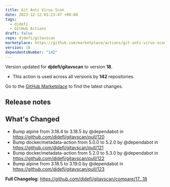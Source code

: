 ```yaml
---
title: Git Anti Virus Scan
date: 2023-12-12 03:23:47 +00:00
tags:
  - djdefi
  - GitHub Actions
draft: false
repo: djdefi/gitavscan
marketplace: https://github.com/marketplace/actions/git-anti-virus-scan
version: 18
dependentsNumber: "142"
---
```



Version updated for **djdefi/gitavscan** to version **18**.
- This action is used across all versions by **142** repositories.

Go to the [GitHub Marketplace](https://github.com/marketplace/actions/git-anti-virus-scan) to find the latest changes.

## Release notes

## What's Changed
* Bump alpine from 3.18.4 to 3.18.5 by @dependabot in https://github.com/djdefi/gitavscan/pull/120
* Bump docker/metadata-action from 5.0.0 to 5.2.0 by @dependabot in https://github.com/djdefi/gitavscan/pull/121
* Bump docker/metadata-action from 5.2.0 to 5.3.0 by @dependabot in https://github.com/djdefi/gitavscan/pull/122
* Bump alpine from 3.18.5 to 3.19.0 by @dependabot in https://github.com/djdefi/gitavscan/pull/123


**Full Changelog**: https://github.com/djdefi/gitavscan/compare/17...18
